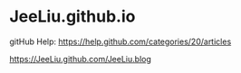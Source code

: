 JeeLiu.github.io
================
gitHub Help: https://help.github.com/categories/20/articles



https://JeeLiu.github.com/JeeLiu.blog
